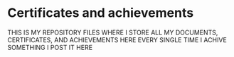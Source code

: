 # Certificates and achievements
THIS IS MY REPOSITORY FILES WHERE I STORE ALL MY DOCUMENTS, CERTIFICATES, AND ACHIEVEMENTS HERE 
EVERY SINGLE TIME I ACHIVE SOMETHING I POST IT HERE
